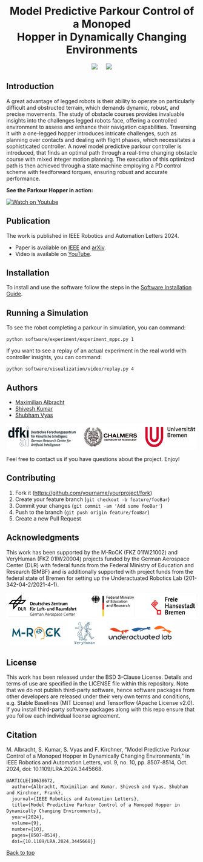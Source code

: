 <div align="center">

# Model Predictive Parkour Control of a Monoped <br> Hopper in Dynamically Changing Environments

</div>
<div align="center">
<img width="400" src="docs/figures/snapshot_1.png"> &emsp;
<img width="400" src="docs/figures/snapshot_2.png">
</div>

## Introduction #
A great advantage of legged robots is their ability to operate on particularly difficult and obstructed terrain, which demands dynamic, robust, and precise movements.
The study of obstacle courses provides invaluable insights into the challenges legged robots face, offering a controlled environment to assess and enhance their navigation capabilities.
Traversing it with a one-legged hopper introduces intricate challenges, such as planning over contacts and dealing with flight phases, which necessitates a sophisticated controller.
A novel model predictive parkour controller is introduced, that finds an optimal path through a real-time changing obstacle course with mixed integer motion planning.
The execution of this optimized path is then achieved through a state machine employing a PD control scheme with feedforward torques, ensuring robust and accurate performance.

**See the Parkour Hopper in action:**

[![Watch on Youtube](https://img.youtube.com/vi/IYp460e2Ijg/0.jpg)](https://www.youtube.com/watch?v=IYp460e2Ijg)

## Publication

The work is published in IEEE Robotics and Automation Letters 2024.
* Paper is available on [IEEE](https://ieeexplore.ieee.org/document/10638672) and [arXiv](https://arxiv.org/pdf/2408.14362).
* Video is available on [YouTube](https://www.youtube.com/watch?v=vxFpLKi-pIQ).

## Installation

To install and use the software follow the steps in the [Software Installation Guide](docs/info/INSTALLATION.md).

## Running a Simulation

To see the robot completing a parkour in simulation, you can command:
```
python software/experiment/experiment_mppc.py 1
```
If you want to see a replay of an actual experiment in the real world with controller insights, you can command:
```
python software/visualization/video/replay.py 4
```

## Authors #

* [Maximilian Albracht](https://robotik.dfki-bremen.de/en/about-us/staff/person/maal10)
* [Shivesh Kumar](https://robotik.dfki-bremen.de/en/about-us/staff/person/shku02)
* [Shubham Vyas](https://robotik.dfki-bremen.de/en/about-us/staff/person/shvy01)

<img height="68" src="docs/logos/affiliations.png" />

Feel free to contact us if you have questions about the project. Enjoy!

## Contributing

1. Fork it (<https://github.com/yourname/yourproject/fork>)
2. Create your feature branch (`git checkout -b feature/fooBar`)
3. Commit your changes (`git commit -am 'Add some fooBar'`)
4. Push to the branch (`git push origin feature/fooBar`)
5. Create a new Pull Request

## Acknowledgments #

This work has been supported by the M-RoCK (FKZ 01IW21002) and VeryHuman (FKZ 01IW20004) projects funded by the German Aerospace Center (DLR) with federal funds from the Federal Ministry of Education and Research (BMBF) and is additionally supported with project funds from the federal state of Bremen for setting up the Underactuated Robotics Lab (201-342-04-2/2021-4-1).

<img height="68" src="docs/logos/sponsors.png" /> &nbsp;
<img height="68" src="docs/logos/projects.png" />

## License

This work has been released under the BSD 3-Clause License. Details and terms of use are specified in the LICENSE file within this repository. Note that we do not publish third-party software, hence software packages from other developers are released under their very own terms and conditions, e.g. Stable Baselines (MIT License) and Tensorflow (Apache License v2.0). If you install third-party software packages along with this repo ensure that you follow each individual license agreement.   

## Citation

M. Albracht, S. Kumar, S. Vyas and F. Kirchner, "Model Predictive Parkour Control of a Monoped Hopper in Dynamically Changing Environments," in IEEE Robotics and Automation Letters, vol. 9, no. 10, pp. 8507-8514, Oct. 2024, doi: 10.1109/LRA.2024.3445668.
```
@ARTICLE{10638672,
  author={Albracht, Maximilian and Kumar, Shivesh and Vyas, Shubham and Kirchner, Frank},
  journal={IEEE Robotics and Automation Letters}, 
  title={Model Predictive Parkour Control of a Monoped Hopper in Dynamically Changing Environments}, 
  year={2024},
  volume={9},
  number={10},
  pages={8507-8514},
  doi={10.1109/LRA.2024.3445668}}
```

<a href="#top">Back to top</a>
